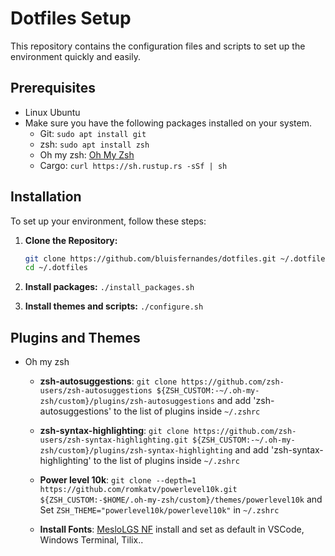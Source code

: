 # Dotfiles Setup

This repository contains the configuration files and scripts to set up the environment quickly and easily. 

## Prerequisites
- Linux Ubuntu
- Make sure you have the following packages installed on your system.
  - Git: `sudo apt install git`
  - zsh: `sudo apt install zsh`
  - Oh my zsh: [Oh My Zsh](https://ohmyz.sh/#install)
  - Cargo: `curl https://sh.rustup.rs -sSf | sh`



## Installation

To set up your environment, follow these steps:

1. **Clone the Repository:**

   ```bash
   git clone https://github.com/bluisfernandes/dotfiles.git ~/.dotfiles
   cd ~/.dotfiles
   ```
2. **Install packages:**
`./install_packages.sh`

3. **Install themes and scripts:**
`./configure.sh`

## Plugins and Themes
- Oh my zsh
  - **zsh-autosuggestions**: `git clone https://github.com/zsh-users/zsh-autosuggestions ${ZSH_CUSTOM:-~/.oh-my-zsh/custom}/plugins/zsh-autosuggestions` and add 'zsh-autosuggestions' to the list of plugins inside `~/.zshrc`
  - **zsh-syntax-highlighting**: `git clone https://github.com/zsh-users/zsh-syntax-highlighting.git ${ZSH_CUSTOM:-~/.oh-my-zsh/custom}/plugins/zsh-syntax-highlighting` and add 'zsh-syntax-highlighting' to the list of plugins inside `~/.zshrc`

  - **Power level 10k**: `git clone --depth=1 https://github.com/romkatv/powerlevel10k.git ${ZSH_CUSTOM:-$HOME/.oh-my-zsh/custom}/themes/powerlevel10k` and Set `ZSH_THEME="powerlevel10k/powerlevel10k"` in `~/.zshrc`

  - **Install Fonts**: [MesloLGS NF](https://github.com/romkatv/powerlevel10k?tab=readme-ov-file#meslo-nerd-font-patched-for-powerlevel10k) install and set as default in VSCode, Windows Terminal, Tilix.. 

